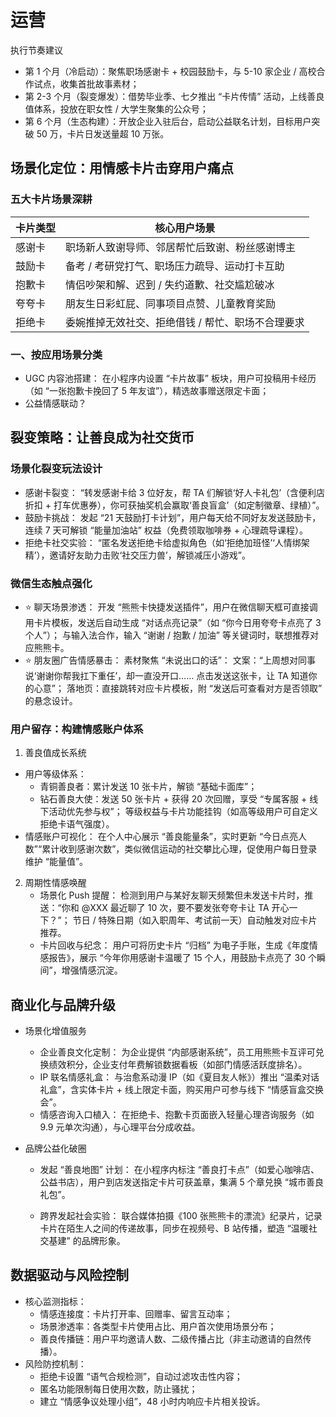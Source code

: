 # 运营

执行节奏建议

-   第 1 个月（冷启动）：聚焦职场感谢卡 + 校园鼓励卡，与 5-10 家企业 / 高校合作试点，收集首批故事素材；
-   第 2-3 个月（裂变爆发）：借势毕业季、七夕推出 “卡片传情” 活动，上线善良值体系，投放在职女性 / 大学生聚集的公众号；
-   第 6 个月（生态构建）：开放企业入驻后台，启动公益联名计划，目标用户突破 50 万，卡片日发送量超 10 万张。

## 场景化定位：用情感卡片击穿用户痛点

### 五大卡片场景深耕

| 卡片类型 | 核心用户场景                                      |
| -------- | ------------------------------------------------- |
| 感谢卡   | 职场新人致谢导师、邻居帮忙后致谢、粉丝感谢博主    |
| 鼓励卡   | 备考 / 考研党打气、职场压力疏导、运动打卡互助     |
| 抱歉卡   | 情侣吵架和解、迟到 / 失约道歉、社交尴尬破冰       |
| 夸夸卡   | 朋友生日彩虹屁、同事项目点赞、儿童教育奖励        |
| 拒绝卡   | 委婉推掉无效社交、拒绝借钱 / 帮忙、职场不合理要求 |

### **一、按应用场景分类**

-   UGC 内容池搭建：
    在小程序内设置 “卡片故事” 板块，用户可投稿用卡经历（如 “一张抱歉卡挽回了 5 年友谊”），精选故事赠送限定卡面；
-   公益情感联动？

## 裂变策略：让善良成为社交货币

### 场景化裂变玩法设计

-   感谢卡裂变：
    “转发感谢卡给 3 位好友，帮 TA 们解锁‘好人卡礼包’（含便利店折扣 + 打车优惠券），你可获抽奖机会赢取‘善良盲盒’（如定制徽章、绿植）”。
-   鼓励卡挑战：
    发起 “21 天鼓励打卡计划”，用户每天给不同好友发送鼓励卡，连续 7 天可解锁 “能量加油站” 权益（免费领取咖啡券 + 心理疏导课程）。
-   拒绝卡社交实验：
    “匿名发送拒绝卡给虚拟角色（如‘拒绝加班怪’‘人情绑架精’），邀请好友助力击败‘社交压力兽’，解锁减压小游戏”。

### 微信生态触点强化

-   ⭐️ 聊天场景渗透：
    开发 “熊熊卡快捷发送插件”，用户在微信聊天框可直接调用卡片模板，发送后自动生成 “对话点亮记录”（如 “你今日用夸夸卡点亮了 3 个人”）；
    与输入法合作，输入 “谢谢 / 抱歉 / 加油” 等关键词时，联想推荐对应熊熊卡。
-   ⭐️ 朋友圈广告情感暴击：
    素材聚焦 “未说出口的话”：
    文案：“上周想对同事说‘谢谢你帮我扛下重任’，却一直没开口…… 点击发送这张卡，让 TA 知道你的心意”；
    落地页：直接跳转对应卡片模板，附 “发送后可查看对方是否领取” 的悬念设计。

### 用户留存：构建情感账户体系

1. 善良值成长系统

-   用户等级体系：
    -   青铜善良者：累计发送 10 张卡片，解锁 “基础卡面库”；
    -   钻石善良大使：发送 50 张卡片 + 获得 20 次回赠，享受 “专属客服 + 线下活动优先参与权”；
        等级权益与卡片功能挂钩（如高等级用户可自定义拒绝卡语气强度）。
-   情感账户可视化：
    在个人中心展示 “善良能量条”，实时更新 “今日点亮人数”“累计收到感谢次数”，类似微信运动的社交攀比心理，促使用户每日登录维护 “能量值”。

2. 周期性情感唤醒
    - 场景化 Push 提醒：
      检测到用户与某好友聊天频繁但未发送卡片时，推送：“你和 @XXX 最近聊了 10 次，要不要发张夸夸卡让 TA 开心一下？”；
      节日 / 特殊日期（如入职周年、考试前一天）自动触发对应卡片推荐。
    - 卡片回收与纪念：
      用户可将历史卡片 “归档” 为电子手账，生成《年度情感报告》，展示 “今年你用感谢卡温暖了 15 个人，用鼓励卡点亮了 30 个瞬间”，增强情感沉淀。

## 商业化与品牌升级

-   场景化增值服务

    -   企业善良文化定制：
        为企业提供 “内部感谢系统”，员工用熊熊卡互评可兑换绩效积分，企业支付年费解锁数据看板（如部门情感活跃度排名）。
    -   IP 联名情感礼盒：
        与治愈系动漫 IP（如《夏目友人帐》）推出 “温柔对话礼盒”，含实体卡片 + 线上限定卡面，购买用户可参与线下 “情感盲盒交换会”。
    -   情感咨询入口植入：
        在拒绝卡、抱歉卡页面嵌入轻量心理咨询服务（如 9.9 元单次沟通），与心理平台分成收益。

-   品牌公益化破圈

    -   发起 “善良地图” 计划：
        在小程序内标注 “善良打卡点”（如爱心咖啡店、公益书店），用户到店发送指定卡片可获盖章，集满 5 个章兑换 “城市善良礼包”。

    -   跨界发起社会实验：
        联合媒体拍摄《100 张熊熊卡的漂流》纪录片，记录卡片在陌生人之间的传递故事，同步在视频号、B 站传播，塑造 “温暖社交基建” 的品牌形象。

## 数据驱动与风险控制

-   核心监测指标：
    -   情感连接度：卡片打开率、回赠率、留言互动率；
    -   场景渗透率：各类型卡片使用占比、用户首次使用场景分布；
    -   善良传播链：用户平均邀请人数、二级传播占比（非主动邀请的自然传播）。
-   风险防控机制：
    -   拒绝卡设置 “语气合规检测”，自动过滤攻击性内容；
    -   匿名功能限制每日使用次数，防止骚扰；
    -   建立 “情感争议处理小组”，48 小时内响应卡片相关投诉。
